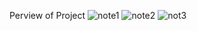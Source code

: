 Perview of Project
![note1](https://github.com/user-attachments/assets/c2318e6c-bc78-41aa-ae36-59d99a3ff607)
![note2](https://github.com/user-attachments/assets/07958761-31a5-42d2-9917-9e29b462f79b)
![not3](https://github.com/user-attachments/assets/0688cc44-8f1b-4ab3-960f-bd3718ecf931)

